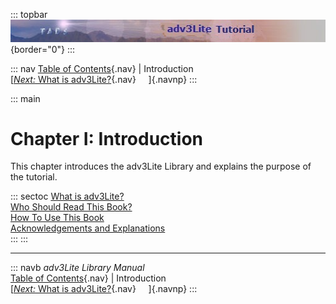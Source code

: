 ::: topbar
![](topbar.jpg){border="0"}
:::

::: nav
[Table of Contents](toc.htm){.nav} \| Introduction\
[[*Next:* What is adv3Lite?](whatis.htm){.nav}     ]{.navnp}
:::

::: main
# Chapter I: Introduction

This chapter introduces the adv3Lite Library and explains the purpose of
the tutorial.

::: sectoc
[What is adv3Lite?](whatis.htm)\
[Who Should Read This Book?](whoshouldread.htm)\
[How To Use This Book](howtouse.htm)\
[Acknowledgements and Explanations](acknowledge.htm)\
:::
:::

------------------------------------------------------------------------

::: navb
*adv3Lite Library Manual*\
[Table of Contents](toc.htm){.nav} \| Introduction\
[[*Next:* What is adv3Lite?](whatis.htm){.nav}     ]{.navnp}
:::
